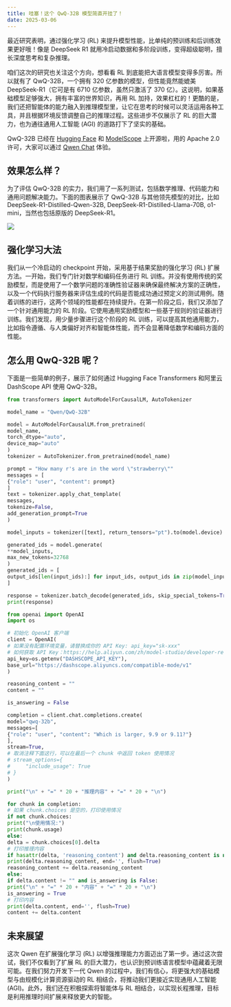 ```yaml
---
title: 哇塞！这个 QwQ-32B 模型简直开挂了！
date: 2025-03-06
---
```

最近研究表明，通过强化学习 (RL) 来提升模型性能，比单纯的预训练和后训练效果更好哦！像是 DeepSeek R1 就用冷启动数据和多阶段训练，变得超级聪明，擅长深度思考和复杂推理。

咱们这次的研究也关注这个方向，想看看 RL 到底能把大语言模型变得多厉害。所以就有了 QwQ-32B，一个拥有 320 亿参数的模型，但性能竟然能媲美 DeepSeek-R1（它可是有 6710 亿参数，虽然只激活了 370 亿）。这说明，如果基础模型足够强大，拥有丰富的世界知识，再用 RL 加持，效果杠杠的！更酷的是，我们还把智能体的能力融入到推理模型里，让它在思考的时候可以灵活运用各种工具，并且根据环境反馈调整自己的推理过程。这些进步不仅展示了 RL 的巨大潜力，也为通往通用人工智能 (AGI) 的道路打下了坚实的基础。

QwQ-32B 已经在 [Hugging Face](https://huggingface.co/Qwen/QwQ-32B) 和 [ModelScope](https://modelscope.cn/models/Qwen/QwQ-32B) 上开源啦，用的 Apache 2.0 许可，大家可以通过 [Qwen Chat](https://chat.qwen.ai/?models=Qwen2.5-Plus) 体验。

## 效果怎么样？

为了评估 QwQ-32B 的实力，我们用了一系列测试，包括数学推理、代码能力和通用问题解决能力。下面的图表展示了 QwQ-32B 与其他领先模型的对比，比如 DeepSeek-R1-Distilled-Qwen-32B, DeepSeek-R1-Distilled-Llama-70B, o1-mini，当然也包括原版的 DeepSeek-R1。

![](https://qianwen-res.oss-accelerate-overseas.aliyuncs.com/qwq-32b-final.jpg)

## 强化学习大法

我们从一个冷启动的 checkpoint 开始，采用基于结果奖励的强化学习 (RL) 扩展方法。一开始，我们专门针对数学和编码任务进行 RL 训练。并没有使用传统的奖励模型，而是使用了一个数学问题的准确性验证器来确保最终解决方案的正确性，以及一个代码执行服务器来评估生成的代码是否能成功通过预定义的测试用例。随着训练的进行，这两个领域的性能都在持续提升。在第一阶段之后，我们又添加了一个针对通用能力的 RL 阶段。它使用通用奖励模型和一些基于规则的验证器进行训练。我们发现，用少量步骤进行这个阶段的 RL 训练，可以提高其他通用能力，比如指令遵循、与人类偏好对齐和智能体性能，而不会显著降低数学和编码方面的性能。

## 怎么用 QwQ-32B 呢？

下面是一些简单的例子，展示了如何通过 Hugging Face Transformers 和阿里云 DashScope API 使用 QwQ-32B。

```python
from transformers import AutoModelForCausalLM, AutoTokenizer

model_name = "Qwen/QwQ-32B"

model = AutoModelForCausalLM.from_pretrained(
model_name,
torch_dtype="auto",
device_map="auto"
)
tokenizer = AutoTokenizer.from_pretrained(model_name)

prompt = "How many r's are in the word \"strawberry\""
messages = [
{"role": "user", "content": prompt}
]
text = tokenizer.apply_chat_template(
messages,
tokenize=False,
add_generation_prompt=True
)

model_inputs = tokenizer([text], return_tensors="pt").to(model.device)

generated_ids = model.generate(
**model_inputs,
max_new_tokens=32768
)
generated_ids = [
output_ids[len(input_ids):] for input_ids, output_ids in zip(model_inputs.input_ids, generated_ids)
]

response = tokenizer.batch_decode(generated_ids, skip_special_tokens=True)[0]
print(response)
```

```python
from openai import OpenAI
import os

# 初始化 OpenAI 客户端
client = OpenAI(
# 如果没有配置环境变量，请替换成你的 API Key: api_key="sk-xxx"
# 如何获取 API Key：https://help.aliyun.com/zh/model-studio/developer-reference/get-api-key
api_key=os.getenv("DASHSCOPE_API_KEY"),
base_url="https://dashscope.aliyuncs.com/compatible-mode/v1"
)

reasoning_content = ""
content = ""

is_answering = False

completion = client.chat.completions.create(
model="qwq-32b",
messages=[
{"role": "user", "content": "Which is larger, 9.9 or 9.11?"}
],
stream=True,
# 取消注释下面这行，可以在最后一个 chunk 中返回 token 使用情况
# stream_options={
#     "include_usage": True
# }
)

print("\n" + "=" * 20 + "推理内容" + "=" * 20 + "\n")

for chunk in completion:
# 如果 chunk.choices 是空的，打印使用情况
if not chunk.choices:
print("\n使用情况:")
print(chunk.usage)
else:
delta = chunk.choices[0].delta
# 打印推理内容
if hasattr(delta, 'reasoning_content') and delta.reasoning_content is not None:
print(delta.reasoning_content, end='', flush=True)
reasoning_content += delta.reasoning_content
else:
if delta.content != "" and is_answering is False:
print("\n" + "=" * 20 + "内容" + "=" * 20 + "\n")
is_answering = True
# 打印内容
print(delta.content, end='', flush=True)
content += delta.content
```

## 未来展望

这次 Qwen 在扩展强化学习 (RL) 以增强推理能力方面迈出了第一步。通过这次尝试，我们不仅看到了扩展 RL 的巨大潜力，也认识到预训练语言模型中蕴藏着无限可能。在我们努力开发下一代 Qwen 的过程中，我们有信心，将更强大的基础模型与由规模化计算资源驱动的 RL 相结合，将推动我们更接近实现通用人工智能 (AGI)。此外，我们还在积极探索将智能体与 RL 相结合，以实现长程推理，目标是利用推理时间扩展来释放更大的智能。

